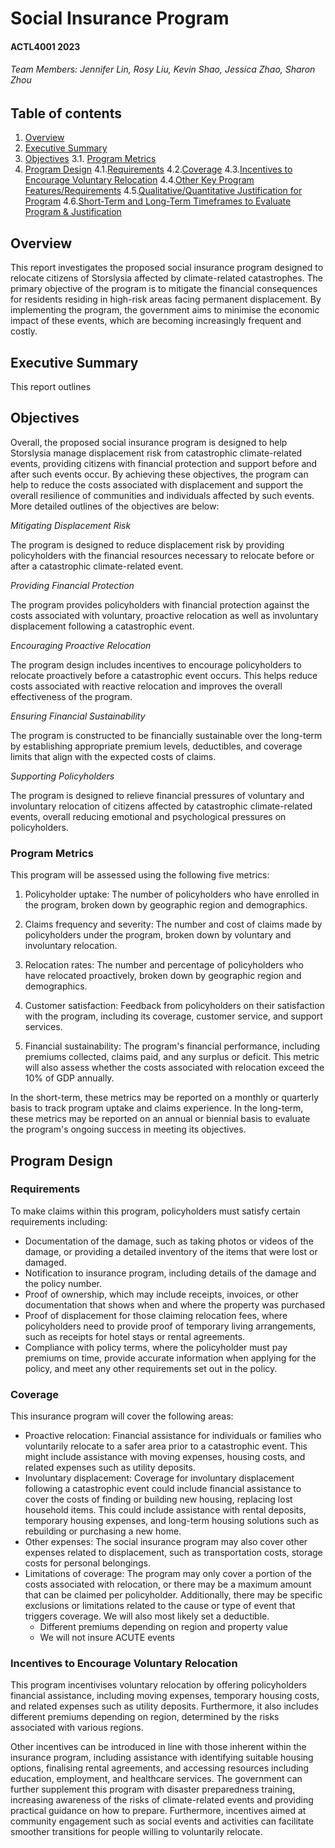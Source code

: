 # Social Insurance Program 

#### ACTL4001 2023 

###### Team Members: Jennifer Lin, Rosy Liu, Kevin Shao, Jessica Zhao, Sharon Zhou 

## Table of contents
1. [Overview](#overview)
2. [Executive Summary](#executivesum)
3. [Objectives](#objectives)
        3.1. [Program Metrics](#programmetrics)
4. [Program Design](#programdesign)
        4.1.[Requirements](#requirements)
        4.2.[Coverage](#coverage)
        4.3.[Incentives to Encourage Voluntary Relocation](#incentives)
        4.4.[Other Key Program Features/Requirements](#other)
        4.5.[Qualitative/Quantitative Justification for Program](#justification)
        4.6.[Short-Term and Long-Term Timeframes to Evaluate Program & Justification](#timeframes)
    
## Overview <a name="overview"></a>
This report investigates the proposed social insurance program designed to relocate citizens of Storslysia affected by climate-related catastrophes. The primary objective of the program is to mitigate the financial consequences for residents residing in high-risk areas facing permanent displacement. By implementing the program, the government aims to minimise the economic impact of these events, which are becoming increasingly frequent and costly. 

## Executive Summary <a name="executivesum"></a>
This report outlines  

## Objectives <a name="objectives"></a>
Overall, the proposed social insurance program is designed to help Storslysia manage displacement risk from catastrophic climate-related events, providing citizens with financial protection and support before and after such events occur. By achieving these objectives, the program can help to reduce the costs associated with displacement and support the overall resilience of communities and individuals affected by such events. More detailed outlines of the objectives are below: 

*Mitigating Displacement Risk*

The program is designed to reduce displacement risk by providing policyholders with the financial resources necessary to relocate before or after a catastrophic climate-related event. 

*Providing Financial Protection* 

The program provides policyholders with financial protection against the costs associated with voluntary, proactive relocation as well as involuntary displacement following a catastrophic event. 

*Encouraging Proactive Relocation*

The program design includes incentives to encourage policyholders to relocate proactively before a catastrophic event occurs. This helps reduce costs associated with reactive relocation and improves the overall effectiveness of the program. 

*Ensuring Financial Sustainability*

The program is constructed to be financially sustainable over the long-term by establishing appropriate premium levels, deductibles, and coverage limits that align with the expected costs of claims. 

*Supporting Policyholders*

The program is designed to relieve financial pressures of voluntary and involuntary relocation of citizens affected by catastrophic climate-related events, overall reducing emotional and psychological pressures on policyholders.  

### Program Metrics <a name="programmetrics"></a>
This program will be assessed using the following five metrics: 

  1. Policyholder uptake: The number of policyholders who have enrolled in the program, broken down by geographic region and demographics. 

  2. Claims frequency and severity: The number and cost of claims made by policyholders under the program, broken down by voluntary and involuntary relocation. 

  3. Relocation rates: The number and percentage of policyholders who have relocated proactively, broken down by geographic region and demographics. 

  4. Customer satisfaction: Feedback from policyholders on their satisfaction with the program, including its coverage, customer service, and support services. 

  5. Financial sustainability: The program's financial performance, including premiums collected, claims paid, and any surplus or deficit. This metric will also assess whether the costs associated with relocation exceed the 10% of GDP annually.  

In the short-term, these metrics may be reported on a monthly or quarterly basis to track program uptake and claims experience. In the long-term, these metrics may be reported on an annual or biennial basis to evaluate the program's ongoing success in meeting its objectives. 

## Program Design <a name="programdesign"></a>
### Requirements <a name="requirements"></a>
To make claims within this program, policyholders must satisfy certain requirements including: 
- Documentation of the damage, such as taking photos or videos of the damage, or providing a detailed inventory of the items that were lost or damaged. 
- Notification to insurance program, including details of the damage and the policy number. 
- Proof of ownership, which may include receipts, invoices, or other documentation that shows when and where the property was purchased 
- Proof of displacement for those claiming relocation fees, where policyholders need to provide proof of temporary living arrangements, such as receipts for hotel stays or rental agreements. 
- Compliance with policy terms, where the policyholder must pay premiums on time, provide accurate information when applying for the policy, and meet any other requirements set out in the policy. 

### Coverage <a name="coverage"></a>
This insurance program will cover the following areas: 
- Proactive relocation: Financial assistance for individuals or families who voluntarily relocate to a safer area prior to a catastrophic event. This might include assistance with moving expenses, housing costs, and related expenses such as utility deposits. 
- Involuntary displacement: Coverage for involuntary displacement following a catastrophic event could include financial assistance to cover the costs of finding or building new housing, replacing lost household items. This could include assistance with rental deposits, temporary housing expenses, and long-term housing solutions such as rebuilding or purchasing a new home. 
- Other expenses: The social insurance program may also cover other expenses related to displacement, such as transportation costs, storage costs for personal belongings. 
- Limitations of coverage: The program may only cover a portion of the costs associated with relocation, or there may be a maximum amount that can be claimed per policyholder. Additionally, there may be specific exclusions or limitations related to the cause or type of event that triggers coverage. We will also most likely set a deductible.  
    - Different premiums depending on region and property value  
    - We will not insure ACUTE events

### Incentives to Encourage Voluntary Relocation  <a name="incentives"></a>
This program incentivises voluntary relocation by offering policyholders financial assistance, including moving expenses, temporary housing costs, and related expenses such as utility deposits. Furthermore, it also includes different premiums depending on region, determined by the risks associated with various regions.  

Other incentives can be introduced in line with those inherent within the insurance program, including assistance with identifying suitable housing options, finalising rental agreements, and accessing resources including education, employment, and healthcare services. The government can further supplement this program with disaster preparedness training, increasing awareness of the risks of climate-related events and providing practical guidance on how to prepare. Furthermore, incentives aimed at community engagement such as social events and activities can facilitate smoother transitions for people willing to voluntarily relocate.  

